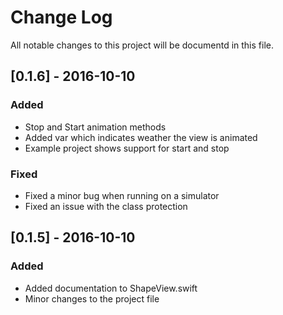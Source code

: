 # Change Log
All notable changes to this project will be documentd in this file.

## [0.1.6] - 2016-10-10
### Added
- Stop and Start animation methods
- Added var which indicates weather the view is animated
- Example project shows support for start and stop

### Fixed
- Fixed a minor bug when running on a simulator
- Fixed an issue with the class protection

## [0.1.5] - 2016-10-10
### Added
- Added documentation to ShapeView.swift
- Minor changes to the project file